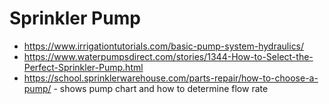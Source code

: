# Sprinkler Pump
* https://www.irrigationtutorials.com/basic-pump-system-hydraulics/
* https://www.waterpumpsdirect.com/stories/1344-How-to-Select-the-Perfect-Sprinkler-Pump.html
* https://school.sprinklerwarehouse.com/parts-repair/how-to-choose-a-pump/ - shows pump chart and how to determine flow rate
